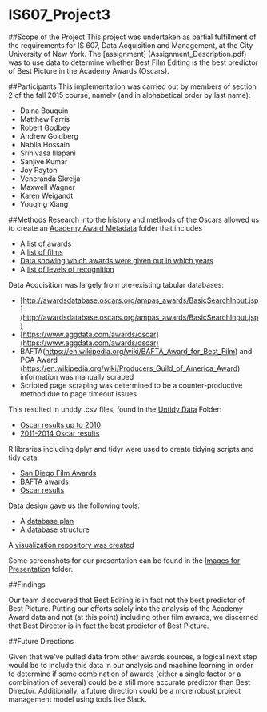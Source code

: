 # IS607_Project3
##Scope of the Project
This project was undertaken as partial fulfillment of the requirements for IS 607, Data Acquisition and Management, at the City University of New York.  The [assignment] (Assignment_Description.pdf) was to use data to determine whether Best Film Editing is the best predictor of Best Picture in the Academy Awards (Oscars).

##Participants
This implementation was carried out by members of section 2 of the fall 2015 course, namely (and in alphabetical order by last name):

- Daina Bouquin
- Matthew Farris
- Robert Godbey
- Andrew Goldberg
- Nabila Hossain
- Srinivasa Illapani
- Sanjive Kumar 
- Joy Payton
- Veneranda Skrelja
- Maxwell Wagner 
- Karen Weigandt
- Youqing Xiang

##Methods
Research into the history and methods of the Oscars allowed us to create an [Academy Award Metadata](Academy%20Award%20Metadata/) folder that includes
- A [list of awards](Academy%20Award%20Metadata/Oscar_Award_Category.csv)
- A [list of films](Academy%20Award%20Metadata/Film.csv)
- [Data showing which awards were given out in which years](Academy%20Award%20Metadata/Film_Oscar_Award.csv)
- A [list of levels of recognition](Academy%20Award%20Metadata/Oscar_Award_Type.csv)

Data Acquisition was largely from pre-existing tabular databases:
- [http://awardsdatabase.oscars.org/ampas_awards/BasicSearchInput.jsp](http://awardsdatabase.oscars.org/ampas_awards/BasicSearchInput.jsp)
- [https://www.aggdata.com/awards/oscar](https://www.aggdata.com/awards/oscar)
- BAFTA(https://en.wikipedia.org/wiki/BAFTA_Award_for_Best_Film) and PGA Award (https://en.wikipedia.org/wiki/Producers_Guild_of_America_Award) information was manually scraped
- Scripted page scraping was determined to be a counter-productive method due to page timeout issues

This resulted in untidy .csv files, found in the [Untidy Data](Untidy%20Data) Folder:
- [Oscar results up to 2010](Untidy%20Data/unclean_2010.csv)
- [2011-2014 Oscar results](Untidy%20Data/unclean_2014.csv)

R libraries including dplyr and tidyr were used to create tidying scripts and tidy data:
- [San Diego Film Awards](data/tidysdfcsawinners.csv)
- [BAFTA awards](data/tidybaftabestpicturewinners.csv)
- [Oscar results](data/tidy_oscar_winners.csv)

Data design gave us the following tools:
- A [database plan](Database%20Info/EER_screenshot.png)
- A [database structure](Database%20Info/project3_database_EER.mwb)	

A [visualization repository was created](/Visualization)

Some screenshots for our presentation can be found in the [Images for Presentation](Images%20for%20Presentation) folder.

##Findings

Our team discovered that Best Editing is in fact not the best predictor of Best Picture.  Putting our efforts solely into the analysis of the Academy Award data and not (at this point) including other film awards, we discerned that Best Director is in fact the best predictor of Best Picture.

##Future Directions

Given that we've pulled data from other awards sources, a logical next step would be to include this data in our analysis and machine learning in order to determine if some combination of awards (either a single factor or a combination of several) could be a still more accurate predictor than Best Director.  Additionally, a future direction could be a more robust project management model using tools like Slack.


